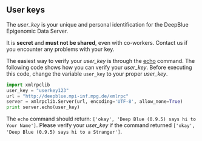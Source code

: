 ## User keys
The *user_key* is your unique and personal identification for the DeepBlue Epigenomic Data Server.

It is **secret** and **must not be shared**, even with co-workers. Contact us if you encounter any problems with your key.

The easiest way to verify your *user_key* is through the [echo](http://deepblue.mpi-inf.mpg.de/api.html#api-echo) command.
The following code shows how you can verify your *user_key*.
Before executing this code, change the variable ```user_key``` to your proper *user_key*.

```python
import xmlrpclib
user_key = "userkey123"
url = "http://deepblue.mpi-inf.mpg.de/xmlrpc"
server = xmlrpclib.Server(url, encoding='UTF-8', allow_none=True)
print server.echo(user_key)
```

The ```echo``` command should return: ```['okay', 'Deep Blue (0.9.5) says hi to Your Name']```.
Please verify your *user_key* if the command returned ```['okay', 'Deep Blue (0.9.5) says hi to a Stranger']```.